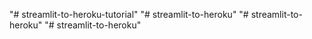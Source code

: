 "# streamlit-to-heroku-tutorial" 
"# streamlit-to-heroku" 
"# streamlit-to-heroku" 
"# streamlit-to-heroku" 
